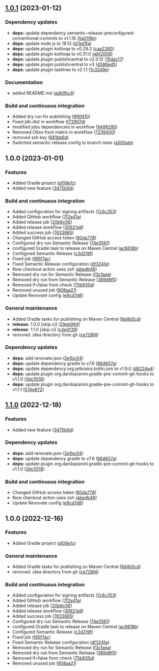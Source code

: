 ## [1.0.1](https://github.com/FilippoVissani/devops-practice/compare/1.0.0...1.0.1) (2023-01-12)


### Dependency updates

* **deps:** update dependency semantic-release-preconfigured-conventional-commits to v1.1.16 ([0a01f8e](https://github.com/FilippoVissani/devops-practice/commit/0a01f8eb14b4549050bc51debe2989517ee95c8f))
* **deps:** update node.js to 18.13 ([d7ed1fa](https://github.com/FilippoVissani/devops-practice/commit/d7ed1fa7832a944d03b506f35e9237efcf259b11))
* **deps:** update plugin kotlinqa to v0.29.2 ([caa2260](https://github.com/FilippoVissani/devops-practice/commit/caa226082a1a9b0368d59548ddf339ad948db1a6))
* **deps:** update plugin kotlinqa to v0.31.0 ([ebf2008](https://github.com/FilippoVissani/devops-practice/commit/ebf20089f471e4dfb3a55b2893f56da90c48b5e6))
* **deps:** update plugin publishcentral to v2.0.12 ([15dac17](https://github.com/FilippoVissani/devops-practice/commit/15dac1792a28cc8118de67f97c481c5837cfcb36))
* **deps:** update plugin publishcentral to v3 ([4586ed5](https://github.com/FilippoVissani/devops-practice/commit/4586ed5bed256b233cf5fda19cab1c678b316d6c))
* **deps:** update plugin tasktree to v2.1.1 ([1c32d9e](https://github.com/FilippoVissani/devops-practice/commit/1c32d9ecf8894868ddaa48589af48e40a854226b))


### Documentation

* added README.md ([adb95c4](https://github.com/FilippoVissani/devops-practice/commit/adb95c4056a43755a52ae89a075fd682fa15f5b5))


### Build and continuous integration

* Added dry run for publishing ([9f6f410](https://github.com/FilippoVissani/devops-practice/commit/9f6f410555d293a7f43a243799a9af926ce2048a))
* Fixed jdk-dist in workflow ([f72907d](https://github.com/FilippoVissani/devops-practice/commit/f72907de37cf33fa3c32e97c321a8c2246d1a95c))
* modified jobs dependencies in workflow ([9499295](https://github.com/FilippoVissani/devops-practice/commit/9499295b7602e3b2f61c0b8e4c34d347950b5f3b))
* Removed OSes from matrix in workflow ([7239400](https://github.com/FilippoVissani/devops-practice/commit/72394008fc903e56aacbd2a4f97ab838b0c247bb))
* removed ssh key ([681bb6d](https://github.com/FilippoVissani/devops-practice/commit/681bb6d81ef7e2e4d113b17f0464801f323da2d4))
* Switched semantic release config to branch main ([a50fade](https://github.com/FilippoVissani/devops-practice/commit/a50fade7aa323f8c58c43621d06836cc79df7ab9))

## 1.0.0 (2023-01-01)


### Features

* Added Gradle project ([a108e1c](https://github.com/FilippoVissani/devops-practice/commit/a108e1caacfedc37250d339f0a393b4089d990e6))
* Added new feature ([3475b9d](https://github.com/FilippoVissani/devops-practice/commit/3475b9d1a013f2a727e8f4c6627b0dad83ba69f8))


### Build and continuous integration

* Added configuration for signing artifacts ([7c6c353](https://github.com/FilippoVissani/devops-practice/commit/7c6c353ed9658d8b80ff1ab9084292fd6099058e))
* Added GitHub workflow ([7f2e41a](https://github.com/FilippoVissani/devops-practice/commit/7f2e41ae855fcd44dde368447a16eb5b39086fdf))
* Added release job ([20b8c06](https://github.com/FilippoVissani/devops-practice/commit/20b8c06b89b3f01d2bbba29f1571090ad01c1c63))
* Added release workflow ([30621a9](https://github.com/FilippoVissani/devops-practice/commit/30621a96108ab9b566d21068c533d4e9d5f2cafa))
* Added success job ([7633685](https://github.com/FilippoVissani/devops-practice/commit/7633685f79ccaaea584e931d29fd01ac2f2e7da6))
* Changed GitHub access token ([80da778](https://github.com/FilippoVissani/devops-practice/commit/80da77883ebcbaa3413cfdefa92e68f020325346))
* Configured dry run Semantic Release ([74e3561](https://github.com/FilippoVissani/devops-practice/commit/74e356156777fa2ef6133f9cc5c9768edd35aeaf))
* configured Gradle task to release on Maven Central ([ac8818b](https://github.com/FilippoVissani/devops-practice/commit/ac8818ba6de7055b457fb22c958725cc8bd26f4c))
* Configured Semantic Release ([c3d219f](https://github.com/FilippoVissani/devops-practice/commit/c3d219fbccfd7aac9df6b4cdac8eee80cdbc12da))
* Fixed job ([f85f7ac](https://github.com/FilippoVissani/devops-practice/commit/f85f7ac4d1dcd3737a27c2e41e4b9dda2fb1aade))
* Fixed Semantic Release configuration ([df3241e](https://github.com/FilippoVissani/devops-practice/commit/df3241e6acbebc86706448b032207bb43e647ae4))
* Now checkout action uses ssh ([abedb46](https://github.com/FilippoVissani/devops-practice/commit/abedb461ef932faf2b2c6ef30a7f67a8cd7ac6d4))
* Removed dry run for Semantic Release ([f3cfaea](https://github.com/FilippoVissani/devops-practice/commit/f3cfaead2f3a807d2338d137b2bf2e602a919f05))
* Removed dry run from Semantic Release ([389d8f5](https://github.com/FilippoVissani/devops-practice/commit/389d8f57f76ab001fce224ad9bd1aecbd22575f3))
* Removed if=false from check ([75b935d](https://github.com/FilippoVissani/devops-practice/commit/75b935d78cbee6ba4e27f61fde00ed040b2ee8fd))
* Removed unused job ([908aa21](https://github.com/FilippoVissani/devops-practice/commit/908aa21526e9f62088ccc7c440808eeacdd0f1c2))
* Update Renovate config ([e9cd7d8](https://github.com/FilippoVissani/devops-practice/commit/e9cd7d8711e534b83b214dca3c22e239a35f8272))


### General maintenance

* Added Gradle tasks for publishing on Maven Central ([9d4b5cd](https://github.com/FilippoVissani/devops-practice/commit/9d4b5cd535ea385b765c054137d013e1109e140a))
* **release:** 1.0.0 [skip ci] ([29eb994](https://github.com/FilippoVissani/devops-practice/commit/29eb9943a9c042999742c4bccdd369b3f5f8361c))
* **release:** 1.1.0 [skip ci] ([c4e0f39](https://github.com/FilippoVissani/devops-practice/commit/c4e0f39048a6968feb4bb69831e669290a4baeed))
* removed .idea directory from git ([ce728f4](https://github.com/FilippoVissani/devops-practice/commit/ce728f4a945b8da864977b6aaacb222ab9504ff7))


### Dependency updates

* **deps:** add renovate.json ([2e1bc04](https://github.com/FilippoVissani/devops-practice/commit/2e1bc04b291cd75b87d9bbcc5c0cd871ea8fd841))
* **deps:** update dependency gradle to v7.6 ([864657a](https://github.com/FilippoVissani/devops-practice/commit/864657a36d9b6a05a37ceb37399535b4cb649f0b))
* **deps:** update dependency org.jetbrains.kotlin.jvm to v1.8.0 ([d8224e4](https://github.com/FilippoVissani/devops-practice/commit/d8224e4e4d5479460e656862d2395e8f92357b45))
* **deps:** update plugin org.danilopianini.gradle-pre-commit-git-hooks to v1.1.0 ([3dc5518](https://github.com/FilippoVissani/devops-practice/commit/3dc55181b87599dcc51c80373ca38e10c8386e00))
* **deps:** update plugin org.danilopianini.gradle-pre-commit-git-hooks to v1.1.1 ([574e872](https://github.com/FilippoVissani/devops-practice/commit/574e87256c7f4e2d06c4dad2f6597026e9bfbdc5))

## [1.1.0](https://github.com/FilippoVissani/devops-practice/compare/1.0.0...1.1.0) (2022-12-18)


### Features

* Added new feature ([3475b9d](https://github.com/FilippoVissani/devops-practice/commit/3475b9d1a013f2a727e8f4c6627b0dad83ba69f8))


### Dependency updates

* **deps:** add renovate.json ([2e1bc04](https://github.com/FilippoVissani/devops-practice/commit/2e1bc04b291cd75b87d9bbcc5c0cd871ea8fd841))
* **deps:** update dependency gradle to v7.6 ([864657a](https://github.com/FilippoVissani/devops-practice/commit/864657a36d9b6a05a37ceb37399535b4cb649f0b))
* **deps:** update plugin org.danilopianini.gradle-pre-commit-git-hooks to v1.1.0 ([3dc5518](https://github.com/FilippoVissani/devops-practice/commit/3dc55181b87599dcc51c80373ca38e10c8386e00))


### Build and continuous integration

* Changed GitHub access token ([80da778](https://github.com/FilippoVissani/devops-practice/commit/80da77883ebcbaa3413cfdefa92e68f020325346))
* Now checkout action uses ssh ([abedb46](https://github.com/FilippoVissani/devops-practice/commit/abedb461ef932faf2b2c6ef30a7f67a8cd7ac6d4))
* Update Renovate config ([e9cd7d8](https://github.com/FilippoVissani/devops-practice/commit/e9cd7d8711e534b83b214dca3c22e239a35f8272))

## 1.0.0 (2022-12-16)


### Features

* Added Gradle project ([a108e1c](https://github.com/FilippoVissani/devops-practice/commit/a108e1caacfedc37250d339f0a393b4089d990e6))


### General maintenance

* Added Gradle tasks for publishing on Maven Central ([9d4b5cd](https://github.com/FilippoVissani/devops-practice/commit/9d4b5cd535ea385b765c054137d013e1109e140a))
* removed .idea directory from git ([ce728f4](https://github.com/FilippoVissani/devops-practice/commit/ce728f4a945b8da864977b6aaacb222ab9504ff7))


### Build and continuous integration

* Added configuration for signing artifacts ([7c6c353](https://github.com/FilippoVissani/devops-practice/commit/7c6c353ed9658d8b80ff1ab9084292fd6099058e))
* Added GitHub workflow ([7f2e41a](https://github.com/FilippoVissani/devops-practice/commit/7f2e41ae855fcd44dde368447a16eb5b39086fdf))
* Added release job ([20b8c06](https://github.com/FilippoVissani/devops-practice/commit/20b8c06b89b3f01d2bbba29f1571090ad01c1c63))
* Added release workflow ([30621a9](https://github.com/FilippoVissani/devops-practice/commit/30621a96108ab9b566d21068c533d4e9d5f2cafa))
* Added success job ([7633685](https://github.com/FilippoVissani/devops-practice/commit/7633685f79ccaaea584e931d29fd01ac2f2e7da6))
* Configured dry run Semantic Release ([74e3561](https://github.com/FilippoVissani/devops-practice/commit/74e356156777fa2ef6133f9cc5c9768edd35aeaf))
* configured Gradle task to release on Maven Central ([ac8818b](https://github.com/FilippoVissani/devops-practice/commit/ac8818ba6de7055b457fb22c958725cc8bd26f4c))
* Configured Semantic Release ([c3d219f](https://github.com/FilippoVissani/devops-practice/commit/c3d219fbccfd7aac9df6b4cdac8eee80cdbc12da))
* Fixed job ([f85f7ac](https://github.com/FilippoVissani/devops-practice/commit/f85f7ac4d1dcd3737a27c2e41e4b9dda2fb1aade))
* Fixed Semantic Release configuration ([df3241e](https://github.com/FilippoVissani/devops-practice/commit/df3241e6acbebc86706448b032207bb43e647ae4))
* Removed dry run for Semantic Release ([f3cfaea](https://github.com/FilippoVissani/devops-practice/commit/f3cfaead2f3a807d2338d137b2bf2e602a919f05))
* Removed dry run from Semantic Release ([389d8f5](https://github.com/FilippoVissani/devops-practice/commit/389d8f57f76ab001fce224ad9bd1aecbd22575f3))
* Removed if=false from check ([75b935d](https://github.com/FilippoVissani/devops-practice/commit/75b935d78cbee6ba4e27f61fde00ed040b2ee8fd))
* Removed unused job ([908aa21](https://github.com/FilippoVissani/devops-practice/commit/908aa21526e9f62088ccc7c440808eeacdd0f1c2))
